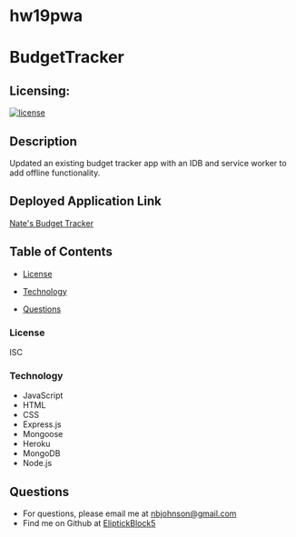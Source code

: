 # hw19pwa

# BudgetTracker

## Licensing:

[![license](https://img.shields.io/badge/license-ISC-yellow)](https://shields.io)

## Description

Updated an existing budget tracker app with an IDB and service worker to add offline functionality.

## Deployed Application Link

[Nate's Budget Tracker](https://nate-budget-tracker.herokuapp.com/)

## Table of Contents

- [License](#License)

- [Technology](#Technology)

- [Questions](#Questions)

### License

ISC

### Technology

- JavaScript
- HTML
- CSS
- Express.js
- Mongoose
- Heroku
- MongoDB
- Node.js

## Questions

- For questions, please email me at nbjohnson@gmail.com
- Find me on Github at [EliptickBlock5](https://github.com/Elipticblock5)
